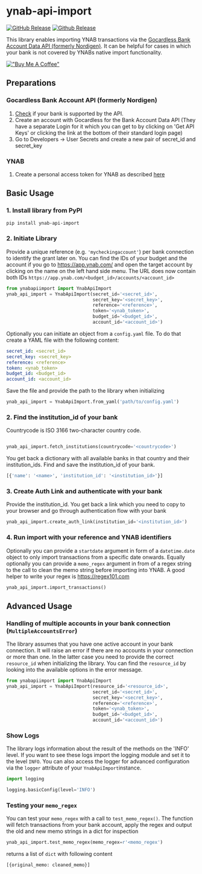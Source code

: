 # ynab-api-import

[![GitHub Release](https://img.shields.io/github/release/dnbasta/ynab-api-import?style=flat)]() 
[![Github Release](https://img.shields.io/maintenance/yes/2100)]()

This library enables importing YNAB transactions via the 
[Gocardless Bank Account Data API (formerly Nordigen)](https://gocardless.com/bank-account-data/). 
It can be helpful for cases in which your bank is not covered by YNABs native import functionality.

[!["Buy Me A Coffee"](https://www.buymeacoffee.com/assets/img/custom_images/orange_img.png)](https://www.buymeacoffee.com/dnbasta)

## Preparations
### Gocardless Bank Account API (formerly Nordigen)
1. [Check](https://gocardless.com/bank-account-data/coverage/) if your bank is supported by the API.
2. Create an account with Gocardless for the Bank Account Data API (They have a separate Login for it which you can get to by clicking on 'Get API Keys' or clicking the link at the bottom of their standard login page)
3. Go to Developers -> User Secrets and create a new pair of secret_id and secret_key
### YNAB
1. Create a personal access token for YNAB as described [here](https://api.ynab.com/)

## Basic Usage
### 1. Install library from PyPI

```bash
pip install ynab-api-import
```
### 2. Initiate Library
Provide a unique reference (e.g. `'mycheckingaccount'`)  per bank connection to identify the grant later on. 
You can find the IDs of your budget and the account if you go to https://app.ynab.com/ and open the target account by clicking on the name on the left hand side menu. The URL does now contain both IDs `https://app.ynab.com/<budget_id>/accounts/<account_id>`
```py
from ynabapiimport import YnabApiImport
ynab_api_import = YnabApiImport(secret_id='<secret_id>', 
                                secret_key='<secret_key>',
                                reference='<reference>',
                                token='<ynab_token>',
                                budget_id='<budget_id>',
                                account_id='<account_id>')
```
Optionally you can initiate an object from a `config.yaml` file. To do that create a YAML file with the following content:
```yaml
secret_id: <secret_id>
secret_key: <secret_key>
reference: <reference>
token: <ynab_token>
budget_id: <budget_id>
account_id: <account_id>
```
Save the file and provide the path to the library when initializing
```py
ynab_api_import = YnabApiImport.from_yaml('path/to/config.yaml')
```
### 2. Find the institution_id of your bank
Countrycode is ISO 3166 two-character country code. 
```py

ynab_api_import.fetch_institutions(countrycode='<countrycode>')
```
You get back a dictionary with all available banks in that country and their institution_ids.
Find and save the institution_id of your bank.
```py
[{'name': '<name>', 'institution_id': '<institution_id>'}]
```

### 3. Create Auth Link and authenticate with your bank
Provide the institution_id. You get back a link which you need to copy to your browser and go through authentication flow with your bank
```py
ynab_api_import.create_auth_link(institution_id='<institution_id>')
```

### 4. Run import with your reference and YNAB identifiers
Optionally you can provide a `startdate` argument in form of a `datetime.date` object to only import transactions from a specific date onwards. Equally optionally you can provide a `memo_regex` argument in from of a regex string to the call to clean the memo string before importing into YNAB. A good helper to write your regex is https://regex101.com  
```py
ynab_api_import.import_transactions()
```
## Advanced Usage
### Handling of multiple accounts in your bank connection (`MultipleAccountsError`)
The library assumes that you have one active account in your bank connection. It will raise an error if there are no accounts in your connection or more than one. In the latter case you need to provide the correct `resource_id` when initializing the library. You can find the `resource_id` by looking into the available options in the error message.
```py
from ynabapiimport import YnabApiImport
ynab_api_import = YnabApiImport(resource_id='<resource_id>',
                                secret_id='<secret_id>', 
                                secret_key='<secret_key>',
                                reference='<reference>',
                                token='<ynab_token>',
                                budget_id='<budget_id>',
                                account_id='<account_id>')
```
### Show Logs
The library logs information about the result of the methods on the 'INFO' level. If you want to see these logs import the logging module and set it to the level `INFO`. You can also access the logger for advanced configuration via the `logger` attribute of your `YnabApiImport`instance.
```py
import logging

logging.basicConfig(level='INFO')
```
### Testing your `memo_regex`
You can test your `memo_regex` with a call to `test_memo_regex()`. The function will fetch transactions from your bank account, apply the regex and output the old and new memo strings in a dict for inspection
```py
ynab_api_import.test_memo_regex(memo_regex=r'<memo_regex')
```
returns a list of `dict` with following content
```
[{original_memo: cleaned_memo}]
```


